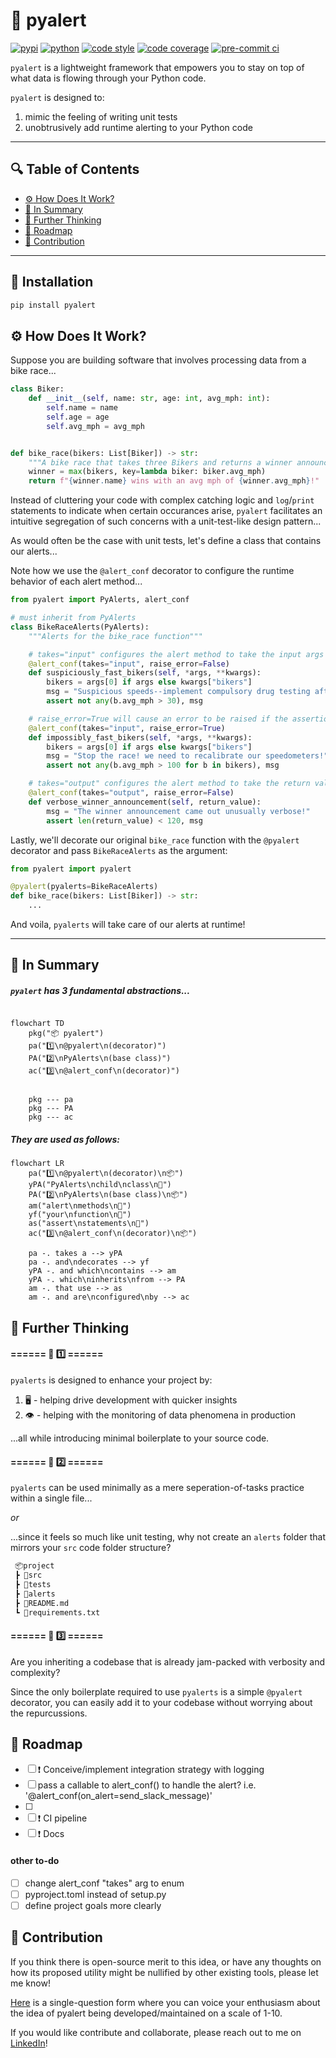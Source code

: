 <!-- omit in toc -->
# :moyai: pyalert

[![pypi](https://img.shields.io/pypi/v/pyalert.svg)](https://pypi.python.org/pypi/pyalert)
[![python](https://img.shields.io/pypi/pyversions/pyalert.svg)](https://pypi.python.org/pypi/pyalert)
[![code style](https://img.shields.io/badge/code%20style-black-000000.svg)](https://github.com/psf/black)
[![code coverage](https://codecov.io/gh/sonnygeorge/pyalert/branch/master/graph/badge.svg)](https://codecov.io/gh/sonnygeorge/pyalert)
[![pre-commit ci](https://results.pre-commit.ci/badge/github/sonnygeorge/pyalert/master.svg)](https://results.pre-commit.ci/badge/github/sonnygeorge/pyalert/master)

`pyalert` is a lightweight framework that empowers you to stay on top of what data is flowing through your Python code.

`pyalert` is designed to:
1. mimic the feeling of writing unit tests
2. unobtrusively add runtime alerting to your Python code

_______

<!-- omit in toc -->
## :mag: Table of Contents

- [:gear: How Does It Work?](#gear-how-does-it-work)
- [:memo: In Summary](#memo-in-summary)
- [:brain: Further Thinking](#brain-further-thinking)
- [:construction: Roadmap](#construction-roadmap)
- [:handshake: Contribution](#handshake-contribution)

_______

<!-- omit in toc -->
## :wrench: Installation

```bash
pip install pyalert
```

## :gear: How Does It Work?

Suppose you are building software that involves processing data from a bike race...

```python
class Biker:
    def __init__(self, name: str, age: int, avg_mph: int):
        self.name = name
        self.age = age
        self.avg_mph = avg_mph


def bike_race(bikers: List[Biker]) -> str:
    """A bike race that takes three Bikers and returns a winner announcement"""
    winner = max(bikers, key=lambda biker: biker.avg_mph)
    return f"{winner.name} wins with an avg mph of {winner.avg_mph}!"
```

Instead of cluttering your code with complex catching logic and `log`/`print` statements to indicate when certain occurances arise, `pyalert` facilitates an intuitive segregation of such concerns with a unit-test-like design pattern...

As would often be the case with unit tests, let's define a class that contains our alerts...

Note how we use the `@alert_conf` decorator to configure the runtime behavior of each alert method...

```python
from pyalert import PyAlerts, alert_conf

# must inherit from PyAlerts
class BikeRaceAlerts(PyAlerts):
    """Alerts for the bike_race function"""

    # takes="input" configures the alert method to take the input args as its args
    @alert_conf(takes="input", raise_error=False)
    def suspiciously_fast_bikers(self, *args, **kwargs):
        bikers = args[0] if args else kwargs["bikers"]
        msg = "Suspicious speeds--implement compulsory drug testing after the race!"
        assert not any(b.avg_mph > 30), msg

    # raise_error=True will cause an error to be raised if the assertion fails
    @alert_conf(takes="input", raise_error=True)
    def impossibly_fast_bikers(self, *args, **kwargs):
        bikers = args[0] if args else kwargs["bikers"]
        msg = "Stop the race! we need to recalibrate our speedometers!"
        assert not any(b.avg_mph > 100 for b in bikers), msg

    # takes="output" configures the alert method to take the return value as its arg
    @alert_conf(takes="output", raise_error=False)
    def verbose_winner_announcement(self, return_value):
        msg = "The winner announcement came out unusually verbose!"
        assert len(return_value) < 120, msg
```

Lastly, we'll decorate our original `bike_race` function with the `@pyalert` decorator and pass `BikeRaceAlerts` as the argument:

```python
from pyalert import pyalert

@pyalert(pyalerts=BikeRaceAlerts)
def bike_race(bikers: List[Biker]) -> str:
    ...
```

And voila, `pyalerts` will take care of our alerts at runtime!

_______

## :memo: In Summary

<!-- omit in toc -->
##### `pyalert` has 3 fundamental abstractions...

```mermaid

flowchart TD
    pkg("📦 pyalert")
    pa("1️⃣\n@pyalert\n(decorator)")
    PA("2️⃣\nPyAlerts\n(base class)")
    ac("3️⃣\n@alert_conf\n(decorator)")

    
    pkg --- pa
    pkg --- PA
    pkg --- ac
```

<!-- omit in toc -->
##### They are used as follows:

```mermaid
flowchart LR
    pa("1️⃣\n@pyalert\n(decorator)\n📦")
    yPA("PyAlerts\nchild\nclass\n👤")
    PA("2️⃣\nPyAlerts\n(base class)\n📦")
    am("alert\nmethods\n👤")
    yf("your\nfunction\n👤")
    as("assert\nstatements\n🐍")
    ac("3️⃣\n@alert_conf\n(decorator)\n📦")

    pa -. takes a --> yPA
    pa -. and\ndecorates --> yf
    yPA -. and which\ncontains --> am
    yPA -. which\ninherits\nfrom --> PA
    am -. that use --> as
    am -. and are\nconfigured\nby --> ac
```

## :brain: Further Thinking

<!-- omit in toc -->
#### ====== :thought_balloon: :one: ======

`pyalerts` is designed to enhance your project by:

1. :desktop_computer: - helping drive development with quicker insights
2. :eye: - helping with the monitoring of data phenomena in production

...all while introducing minimal boilerplate to your source code.

<!-- omit in toc -->
#### ====== :thought_balloon: :two: ======

`pyalerts` can be used minimally as a mere seperation-of-tasks practice within a single file...

_or_

...since it feels so much like unit testing, why not create an `alerts` folder that mirrors your `src` code folder structure?

```python
 📦project
 ┣ 📂src
 ┣ 📂tests
 ┣ 📂alerts
 ┣ 📜README.md
 ┗ 📜requirements.txt
```

<!-- omit in toc -->
#### ====== :thought_balloon: :three: ======

Are you inheriting a codebase that is already jam-packed with verbosity and complexity?

Since the only boilerplate required to use `pyalerts` is a simple `@pyalert` decorator, you can easily add it to your codebase without worrying about the repurcussions.

## :construction: Roadmap

- [ ] :exclamation: Conceive/implement integration strategy with logging
- [ ] pass a callable to alert_conf() to handle the alert? i.e. '@alert_conf(on_alert=send_slack_message)'
- [ ] 
- [ ] :exclamation: CI pipeline
- [ ] :exclamation: Docs

#### other to-do

- [ ] change alert_conf "takes" arg to enum
- [ ] pyproject.toml instead of setup.py
- [ ] define project goals more clearly

## :handshake: Contribution

If you think there is open-source merit to this idea, or have any thoughts on how its proposed utility might be nullified by other existing tools, please let me know!

[Here](https://forms.gle/ptfKK3HRqVwGAiWj9) is a single-question form where you can voice your enthusiasm about the idea of pyalert being developed/maintained on a scale of 1-10.

If you would like contribute and collaborate, please reach out to me on [LinkedIn](https://www.linkedin.com/in/sonny-george/)!
